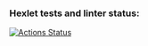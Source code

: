 ### Hexlet tests and linter status:
[![Actions Status](https://github.com/Aleksandr2302/frontend-project-44/workflows/hexlet-check/badge.svg)](https://github.com/Aleksandr2302/frontend-project-44/actions)